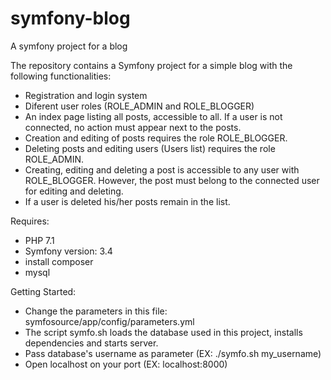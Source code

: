# symfony-blog
A symfony project for a blog

The repository contains a Symfony project for a simple blog with the following functionalities:
- Registration and login system
- Diferent user roles (ROLE_ADMIN and ROLE_BLOGGER)
- An index page listing all posts, accessible to all. If a user is not connected, no action must appear next to the posts.
- Creation and editing of posts requires the role ROLE_BLOGGER.
- Deleting posts and editing users (Users list) requires the role ROLE_ADMIN.
- Creating, editing and deleting a post is accessible to any user with ROLE_BLOGGER. However, the post must belong to the connected user for editing and deleting.
- If a user is deleted his/her posts remain in the list.

Requires:
- PHP 7.1
- Symfony version: 3.4
- install composer
- mysql

Getting Started:
- Change the parameters in this file: symfosource/app/config/parameters.yml
- The script symfo.sh loads the database used in this project, installs dependencies and starts server.
- Pass database's username as parameter (EX: ./symfo.sh my_username)
- Open localhost on your port (EX: localhost:8000)
